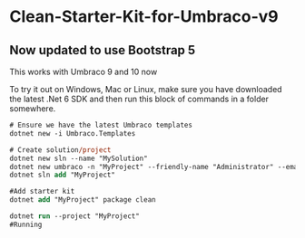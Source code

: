 # Clean-Starter-Kit-for-Umbraco-v9

## Now updated to use Bootstrap 5

This works with Umbraco 9 and 10 now

To try it out on Windows, Mac or Linux, make sure you have downloaded the latest .Net 6 SDK and then run this block of commands in a folder somewhere.

```ps
# Ensure we have the latest Umbraco templates
dotnet new -i Umbraco.Templates

# Create solution/project
dotnet new sln --name "MySolution"
dotnet new umbraco -n "MyProject" --friendly-name "Administrator" --email "admin@example.com" --password "1234567890" --development-database-type SQLite
dotnet sln add "MyProject"

#Add starter kit
dotnet add "MyProject" package clean

dotnet run --project "MyProject"
#Running
```
